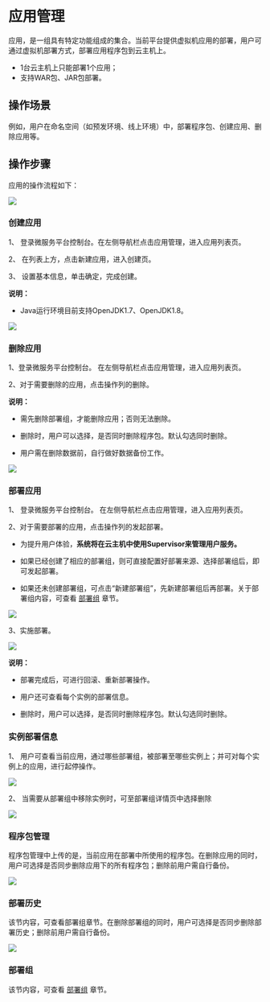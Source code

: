 #  应用管理
应用，是一组具有特定功能组成的集合。当前平台提供虚拟机应用的部署，用户可通过虚拟机部署方式，部署应用程序包到云主机上。

- 1台云主机上只能部署1个应用；
- 支持WAR包、JAR包部署。


## 操作场景

例如，用户在命名空间（如预发环境、线上环境）中，部署程序包、创建应用、删除应用等。

## 操作步骤

应用的操作流程如下：

![](../../../../../image/Internet-Middleware/JD-Distributed-Service-Framework/app-flow.png)



### 创建应用

1、	登录微服务平台控制台。在左侧导航栏点击应用管理，进入应用列表页。

2、	在列表上方，点击新建应用，进入创建页。

3、	设置基本信息，单击确定，完成创建。

**说明：**

-  Java运行环境目前支持OpenJDK1.7、OpenJDK1.8。


![](../../../../../image/Internet-Middleware/JD-Distributed-Service-Framework/app-create-1.png)


### 删除应用

1、登录微服务平台控制台。	在左侧导航栏点击应用管理，进入应用列表页。

2、对于需要删除的应用，点击操作列的删除。

**说明：**

- 需先删除部署组，才能删除应用；否则无法删除。

- 删除时，用户可以选择，是否同时删除程序包。默认勾选同时删除。

- 用户需在删除数据前，自行做好数据备份工作。


![](../../../../../image/Internet-Middleware/JD-Distributed-Service-Framework/app-del-1.png)


### 部署应用

1、 登录微服务平台控制台。	在左侧导航栏点击应用管理，进入应用列表页。

2、对于需要部署的应用，点击操作列的发起部署。

- 为提升用户体验，**系统将在云主机中使用Supervisor来管理用户服务。**

- 如果已经创建了相应的部署组，则可直接配置好部署来源、选择部署组后，即可发起部署。

- 如果还未创建部署组，可点击“新建部署组”，先新建部署组后再部署。关于部署组内容，可查看  [部署组](Deploy-Group.md)   章节。

![](../../../../../image/Internet-Middleware/JD-Distributed-Service-Framework/app-fqbs.png)


3、实施部署。

![](../../../../../image/Internet-Middleware/JD-Distributed-Service-Framework/bsz-xj.png)

**说明：**

- 部署完成后，可进行回滚、重新部署操作。

- 用户还可查看每个实例的部署信息。

- 删除时，用户可以选择，是否同时删除程序包。默认勾选同时删除。


### 实例部署信息

1、 用户可查看当前应用，通过哪些部署组，被部署至哪些实例上；并可对每个实例上的应用，进行起停操作。


![](../../../../../image/Internet-Middleware/JD-Distributed-Service-Framework/app-slbsxx.png)


2、 当需要从部署组中移除实例时，可至部署组详情页中选择删除 

![](../../../../../image/Internet-Middleware/JD-Distributed-Service-Framework/app-bsz-edit.png)


### 程序包管理

程序包管理中上传的是，当前应用在部署中所使用的程序包。在删除应用的同时，用户可选择是否同步删除应用下的所有程序包；删除前用户需自行备份。

![](../../../../../image/Internet-Middleware/JD-Distributed-Service-Framework/app-bsz-edit.png)



### 部署历史

该节内容，可查看部署组章节。在删除部署组的同时，用户可选择是否同步删除部署历史；删除前用户需自行备份。

![](../../../../../image/Internet-Middleware/JD-Distributed-Service-Framework/app-bsz-history-list.png)


### 部署组

该节内容，可查看 [部署组](Deploy-Group.md)  章节。


